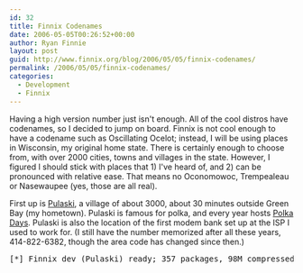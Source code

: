 ```yaml
---
id: 32
title: Finnix Codenames
date: 2006-05-05T00:26:52+00:00
author: Ryan Finnie
layout: post
guid: http://www.finnix.org/blog/2006/05/05/finnix-codenames/
permalink: /2006/05/05/finnix-codenames/
categories:
  - Development
  - Finnix
---
```

Having a high version number just isn't enough. All of the cool distros have codenames, so I decided to jump on board. Finnix is not cool enough to have a codename such as Oscillating Ocelot; instead, I will be using places in Wisconsin, my original home state. There is certainly enough to choose from, with over 2000 cities, towns and villages in the state. However, I figured I should stick with places that 1) I've heard of, and 2) can be pronounced with relative ease. That means no Oconomowoc, Trempealeau or Nasewaupee (yes, those are all real).

First up is [Pulaski](http://en.wikipedia.org/wiki/Pulaski%2C_Wisconsin), a village of about 3000, about 30 minutes outside Green Bay (my hometown). Pulaski is famous for polka, and every year hosts [Polka Days](http://www.pulaskipolkadays.com/). Pulaski is also the location of the first modem bank set up at the ISP I used to work for. (I still have the number memorized after all these years, 414-822-6382, though the area code has changed since then.)

<pre>[*] Finnix dev (Pulaski) ready; 357 packages, 98M compressed</pre>
